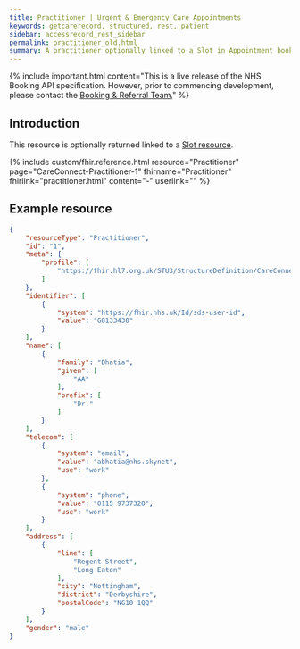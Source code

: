 ```yaml
---
title: Practitioner | Urgent & Emergency Care Appointments
keywords: getcarerecord, structured, rest, patient
sidebar: accessrecord_rest_sidebar
permalink: practitioner_old.html
summary: A practitioner optionally linked to a Slot in Appointment booking.
---
```


{% include important.html content="This is a live release of the NHS Booking API specification. However, prior to commencing development, please contact the [Booking & Referral Team.](mailto:bookingandreferrals@nhs.net)" %}

## Introduction ##
This resource is optionally returned linked to a <a href='slot.html'>Slot resource</a>.

{% include custom/fhir.reference.html resource="Practitioner" page="CareConnect-Practitioner-1" fhirname="Practitioner" fhirlink="practitioner.html" content="-" userlink="" %}

## Example resource ##
```json
{
    "resourceType": "Practitioner",
    "id": "1",
    "meta": {
        "profile": [
            "https://fhir.hl7.org.uk/STU3/StructureDefinition/CareConnect-Practitioner-1"
        ]
    },
    "identifier": [
        {
            "system": "https://fhir.nhs.uk/Id/sds-user-id",
            "value": "G8133438"
        }
    ],
    "name": [
        {
            "family": "Bhatia",
            "given": [
                "AA"
            ],
            "prefix": [
                "Dr."
            ]
        }
    ],
    "telecom": [
        {
            "system": "email",
            "value": "abhatia@nhs.skynet",
            "use": "work"
        },
        {
            "system": "phone",
            "value": "0115 9737320",
            "use": "work"
        }
    ],
    "address": [
        {
            "line": [
                "Regent Street",
                "Long Eaton"
            ],
            "city": "Nottingham",
            "district": "Derbyshire",
            "postalCode": "NG10 1QQ"
        }
    ],
    "gender": "male"
}
```